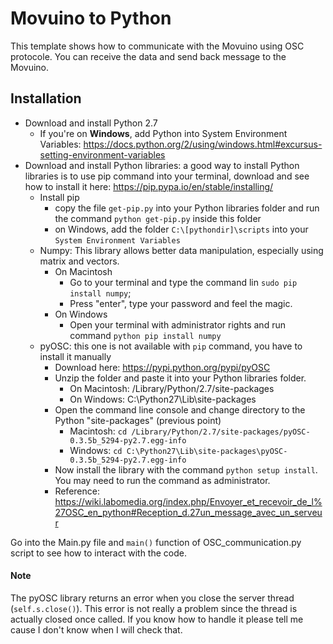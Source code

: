 # Movuino to Python

This template shows how to communicate with the Movuino using OSC protocole. You can receive the data and send back message to the Movuino.

## Installation
* Download and install Python 2.7
  * If you're on **Windows**, add Python into System Environment Variables: https://docs.python.org/2/using/windows.html#excursus-setting-environment-variables
* Download and install Python libraries: a good way to install Python libraries is to use pip command into your terminal, download and see how to install it here: https://pip.pypa.io/en/stable/installing/ 
  * Install pip
    * copy the file `get-pip.py` into your Python libraries folder and run the command `python get-pip.py` inside this folder
    * on Windows, add the folder `C:\[pythondir]\scripts` into your `System Environment Variables`
  * Numpy: This library allows better data manipulation, especially using matrix and vectors.
    * On Macintosh
      * Go to your terminal and type the command lin `sudo pip install numpy`;
      * Press "enter", type your password and feel the magic.
    * On Windows
      * Open your terminal with administrator rights and run command `python pip install numpy`
  * pyOSC: this one is not available with `pip` command, you have to install it manually
    * Download here: https://pypi.python.org/pypi/pyOSC
    * Unzip the folder and paste it into your Python libraries folder.
      * On Macintosh: /Library/Python/2.7/site-packages
      * On Windows: C:\Python27\Lib\site-packages
    * Open the command line console and change directory to the Python "site-packages" (previous point)
      * Macintosh: `cd /Library/Python/2.7/site-packages/pyOSC-0.3.5b_5294-py2.7.egg-info`
      * Windows: `cd C:\Python27\Lib\site-packages\pyOSC-0.3.5b_5294-py2.7.egg-info`
    * Now install the library with the command `python setup install`. You may need to run the command as administrator.
    * Reference: https://wiki.labomedia.org/index.php/Envoyer_et_recevoir_de_l%27OSC_en_python#Reception_d.27un_message_avec_un_serveur
    
Go into the Main.py file and `main()` function of OSC_communication.py script to see how to interact with the code.  

#### Note
The pyOSC library returns an error when you close the server thread (`self.s.close()`). This error is not really a problem since the thread is actually closed once called. If you know how to handle it please tell me cause I don't know when I will check that.
